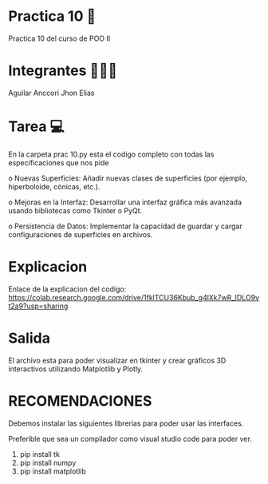 # Practica 10 🏬

Practica 10 del curso de POO II 

# Integrantes 🙋🏼‍♂️
  Aguilar Anccori Jhon Elias

# Tarea 💻
En la carpeta prac 10.py esta el codigo completo con todas las especificaciones que nos pide

o	Nuevas Superficies: Añadir nuevas clases de superficies (por ejemplo, hiperboloide, cónicas, etc.).

o	Mejoras en la Interfaz: Desarrollar una interfaz gráfica más avanzada usando bibliotecas como Tkinter o PyQt.

o	Persistencia de Datos: Implementar la capacidad de guardar y cargar configuraciones de superficies en archivos.

# Explicacion
Enlace de la explicacion del codigo: https://colab.research.google.com/drive/1fklTCU36Kbub_g4lXk7wR_IDLO9vt2a9?usp=sharing

# Salida
El archivo esta para poder visualizar en tkinter y crear gráficos 3D interactivos utilizando Matplotlib y Plotly.

# RECOMENDACIONES
Debemos instalar las siguientes librerias para poder usar las interfaces.

Preferible que sea un compilador como visual studio code para poder ver.

1. pip install tk
2. pip install numpy
3. pip install matplotlib

